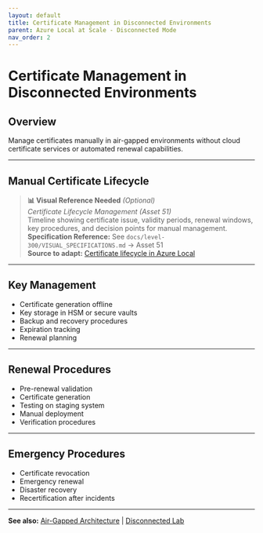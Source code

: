 ```yaml
---
layout: default
title: Certificate Management in Disconnected Environments
parent: Azure Local at Scale - Disconnected Mode
nav_order: 2
---
```


# Certificate Management in Disconnected Environments

## Overview

Manage certificates manually in air-gapped environments without cloud certificate services or automated renewal capabilities.

---

## Manual Certificate Lifecycle

> **📊 Visual Reference Needed** *(Optional)*  
> *Certificate Lifecycle Management (Asset 51)*  
> Timeline showing certificate issue, validity periods, renewal windows, key procedures, and decision points for manual management.  
> **Specification Reference:** See `docs/level-300/VISUAL_SPECIFICATIONS.md` → Asset 51  
> **Source to adapt:** [Certificate lifecycle in Azure Local](https://learn.microsoft.com/en-us/azure/azure-local/manage/manage-secrets-rotation?view=azloc-2509)

---

## Key Management

- Certificate generation offline
- Key storage in HSM or secure vaults
- Backup and recovery procedures
- Expiration tracking
- Renewal planning

---

## Renewal Procedures

- Pre-renewal validation
- Certificate generation
- Testing on staging system
- Manual deployment
- Verification procedures

---

## Emergency Procedures

- Certificate revocation
- Emergency renewal
- Disaster recovery
- Recertification after incidents

---

**See also:** [Air-Gapped Architecture](azure-local-air-gapped) | [Disconnected Lab](azure-local-disconnected-lab)
